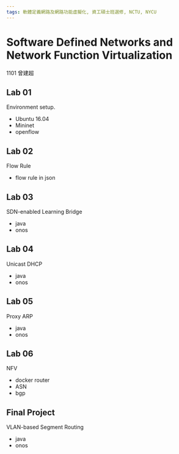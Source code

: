 ```yaml
---
tags: 軟體定義網路及網路功能虛擬化, 資工碩士班選修, NCTU, NYCU
---
```

# Software Defined Networks and Network Function Virtualization
1101 曾建超

## Lab 01 

Environment setup.

- Ubuntu 16.04
- Mininet
- openflow

## Lab 02

Flow Rule

- flow rule in json

## Lab 03 

SDN-enabled Learning Bridge

- java
- onos

## Lab 04 

Unicast DHCP

- java
- onos

## Lab 05

Proxy ARP

- java
- onos

## Lab 06

NFV 

- docker router
- ASN
- bgp

## Final Project

VLAN-based Segment Routing

- java
- onos
